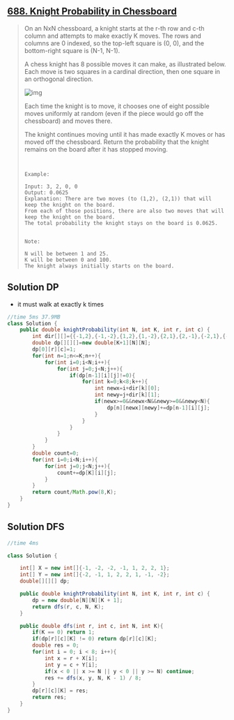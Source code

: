 ## [688. Knight Probability in Chessboard](https://leetcode-cn.com/problems/knight-probability-in-chessboard/)

> On an NxN chessboard, a knight starts at the r-th row and c-th column and attempts to make exactly K moves. The rows and columns are 0 indexed, so the top-left square is (0, 0), and the bottom-right square is (N-1, N-1).
>
> A chess knight has 8 possible moves it can make, as illustrated below. Each move is two squares in a cardinal direction, then one square in an orthogonal direction.
>
>  
>
> 
>
>  ![img](https://assets.leetcode.com/uploads/2018/10/12/knight.png)
>
> Each time the knight is to move, it chooses one of eight possible moves uniformly at random (even if the piece would go off the chessboard) and moves there.
>
> The knight continues moving until it has made exactly K moves or has moved off the chessboard. Return the probability that the knight remains on the board after it has stopped moving.
>
> ```
>  
> 
> Example:
> 
> Input: 3, 2, 0, 0
> Output: 0.0625
> Explanation: There are two moves (to (1,2), (2,1)) that will keep the knight on the board.
> From each of those positions, there are also two moves that will keep the knight on the board.
> The total probability the knight stays on the board is 0.0625.
> 
> 
> Note:
> 
> N will be between 1 and 25.
> K will be between 0 and 100.
> The knight always initially starts on the board.
> ```



## Solution DP

* it must walk at exactly k times 

```java
//time 5ms 37.9MB
class Solution {
    public double knightProbability(int N, int K, int r, int c) {
        int dir[][]={{-1,2},{-1,-2},{1,2},{1,-2},{2,1},{2,-1},{-2,1},{-2,-1}};
        double dp[][][]=new double[K+1][N][N];
        dp[0][r][c]=1;
        for(int n=1;n<=K;n++){
            for(int i=0;i<N;i++){
                for(int j=0;j<N;j++){
                    if(dp[n-1][i][j]!=0){
                        for(int k=0;k<8;k++){
                            int newx=i+dir[k][0];
                            int newy=j+dir[k][1];
                            if(newx>=0&&newx<N&&newy>=0&&newy<N){
                                dp[n][newx][newy]+=dp[n-1][i][j];
                            }
                        }
                    }
                }
            }
        }
        double count=0;
        for(int i=0;i<N;i++){
            for(int j=0;j<N;j++){
                count+=dp[K][i][j];
            }
        }
        return count/Math.pow(8,K);
    }
}
```

## Solution DFS

```java
//time 4ms

class Solution {

    int[] X = new int[]{-1, -2, -2, -1, 1, 2, 2, 1};
    int[] Y = new int[]{-2, -1, 1, 2, 2, 1, -1, -2};
    double[][][] dp;

    public double knightProbability(int N, int K, int r, int c) {
        dp = new double[N][N][K + 1];
        return dfs(r, c, N, K);
    }

    public double dfs(int r, int c, int N, int K){
        if(K == 0) return 1;
        if(dp[r][c][K] != 0) return dp[r][c][K];
        double res = 0;
        for(int i = 0; i < 8; i++){
            int x = r + X[i];
            int y = c + Y[i];
            if(x < 0 || x >= N || y < 0 || y >= N) continue;
            res += dfs(x, y, N, K - 1) / 8;
        }
        dp[r][c][K] = res;
        return res;
    }
}
```

